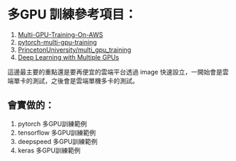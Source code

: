 # 多GPU 訓練參考項目：

1. [Multi-GPU-Training-On-AWS](https://github.com/redonovan/Multi-GPU-Training-On-AWS)
2. [pytorch-multi-gpu-training](https://github.com/jia-zhuang/pytorch-multi-gpu-training)
3. [PrincetonUniversity/multi_gpu_training](https://github.com/PrincetonUniversity/multi_gpu_training)
4. [Deep Learning with Multiple GPUs](https://www.run.ai/guides/multi-gpu)

這邊最主要的重點還是要再便宜的雲端平台透過 image 快速設立，一開始會是雲端單卡的測試，之後會是雲端單機多卡的測試。

## 會實做的：

1. pytorch 多GPU訓練範例
2. tensorflow 多GPU訓練範例
3. deepspeed 多GPU訓練範例
4. keras 多GPU訓練範例

